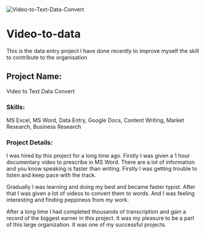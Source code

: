 ![Video-to-Text-Data-Convert](https://github.com/user-attachments/assets/cdfd6b30-101d-4daf-b92f-7fc96b34ab5f)
# Video-to-data
This is the data entry project I have done recently to improve myself the skill to contribute to the organisation 

## Project Name: 
Video to Text Data Convert

### Skills: 
MS Excel, MS Word, Data Entry, Google Docs, Content Writing, Market Research, Business Research

### Project Details:

I was hired by this project for a long time ago. Firstly I was given a 1 hour documentary video to prescribe in MS Word. There are a lot of information and you know speaking is faster than writing. Firstly I was getting trouble to listen and keep pace with the track.

Gradually I was learning and doing my best and became faster typist. After that I was given a lot of videos to convert them to words. And I was feeling interesting and finding peppiness from my work.

After a long time I had completed thousands of transcription and gain a record of the biggest earner in this project. It was my pleasure to be a part of this large organization. It was one of my successful projects.
